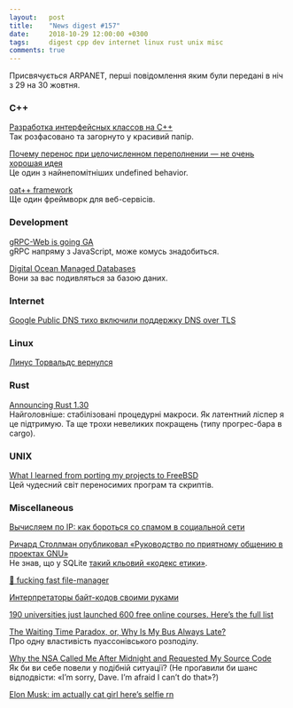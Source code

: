 ```yaml
---
layout:   post
title:    "News digest #157"
date:     2018-10-29 12:00:00 +0300
tags:     digest cpp dev internet linux rust unix misc
comments: true
---
```


Присвячується ARPANET, перші повідомлення яким були передані в ніч з 29 на 30 жовтня.

### C++

[Разработка интерфейсных классов на С++](https://habr.com/post/427281/)<br/>
Так розфасовано та загорнуто у красивий папір.

[Почему перенос при целочисленном переполнении — не очень хорошая идея](https://habr.com/company/pvs-studio/blog/427683/)<br/>
Це один з найнепомітніших undefined behavior.

[oat++ framework](https://oatpp.io)<br/>
Ще один фреймворк для веб-сервісів.

### Development

[gRPC-Web is going GA](https://www.cncf.io/blog/2018/10/24/grpc-web-is-going-ga/)<br/>
gRPC напряму з JavaScript, може комусь знадобиться.

[Digital Ocean Managed Databases](https://try.digitalocean.com/dbaas-beta/)<br/>
Вони за вас подивляться за базою даних.

### Internet

[Google Public DNS тихо включили поддержку DNS over TLS](https://habr.com/post/427639/)

### Linux

[Линус Торвальдс вернулся](https://www.linux.org.ru/news/linux-general/14552423)

### Rust

[Announcing Rust 1.30](https://blog.rust-lang.org/2018/10/25/Rust-1.30.0.html)<br/>
Найголовніше: стабілізовані процедурні макроси. Як латентний ліспер я це підтримую. Та ще трохи невеликих покращень (типу прогрес-бара в cargo).

### UNIX

[What I learned from porting my projects to FreeBSD](https://github.com/shlomif/what-i-learned-from-porting-to-freebsd)<br/>
Цей чудесний світ переносимих програм та скриптів.

### Miscellaneous

[Вычисляем по IP: как бороться со спамом в социальной сети](https://habr.com/company/oleg-bunin/blog/426843/)

[Ричард Столлман опубликовал «Руководство по приятному общению в проектах GNU»](https://habr.com/post/427635/)<br/>
Не знав, що у SQLite [такий кльовий «кодекс етики»](https://www.sqlite.org/codeofethics.html).

[🚀 fucking fast file-manager](https://github.com/dylanaraps/fff)

[Интерпретаторы байт-кодов своими руками](https://habr.com/company/badoo/blog/425325/)

[190 universities just launched 600 free online courses. Here’s the full list](https://gist.github.com/haydenk/958b433ee107537bb166b98b59262b2a#file-free_courses-csv)

[The Waiting Time Paradox, or, Why Is My Bus Always Late?](http://jakevdp.github.io/blog/2018/09/13/waiting-time-paradox/)<br/>
Про одну властивість пуассонівського розподілу.

[Why the NSA Called Me After Midnight and Requested My Source Code](https://medium.com/datadriveninvestor/why-the-nsa-called-me-after-midnight-and-requested-my-source-code-f7076c59ab3d)<br/>
Як би ви себе повели у подібній ситуації? (Не проґавили би шанс відподвісти: «I’m sorry, Dave. I’m afraid I can’t do that»?)

[Elon Musk: im actually cat girl here’s selfie rn](https://twitter.com/elonmusk/status/1055653541317042177)
